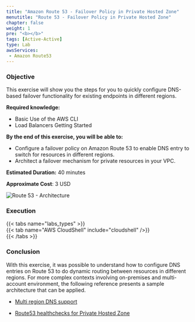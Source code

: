 ```yaml
---
title: "Amazon Route 53 - Failover Policy in Private Hosted Zone"
menutitle: "Route 53 - Failover Policy in Private Hosted Zone"
chapter: false
weight: 1
pre: "<b></b>"
tags: [Active-Active]
type: Lab
awsServices:
 - Amazon Route53
---
```


### Objective

This exercise will show you the steps for you to quickly configure DNS-based failover functionality for existing endpoints in different regions.

**Required knowledge:**

*   Basic Use of the AWS CLI
*   Load Balancers Getting Started

**By the end of this exercise, you will be able to:**

*   Configure a failover policy on Amazon Route 53 to enable DNS entry to switch for resources in different regions.
*   Architect a failover mechanism for private resources in your VPC.

**Estimated Duration:** 40 minutes

**Approximate Cost**: 3 USD

![Route 53 - Architecture](/images/route53-lab-architecture.png)

### Execution
{{< tabs name="labs_types" >}}  
{{< tab name="AWS CloudShell" include="cloudshell" />}}  
{{< /tabs >}}

### Conclusion

With this exercise, it was possible to understand how to configure DNS entries on Route 53 to do dynamic routing between resources in different regions.
For more complex contexts involving on-premises and multi-account environment, the following reference presents a sample architecture that can be applied.

- [Multi region DNS support](https://aws.amazon.com/blogs/architecture/using-route-53-private-hosted-zones-for-cross-account-multi-region-architectures/)

- [Route53 healthchecks for Private Hosted Zone](https://aws.amazon.com/blogs/networking-and-content-delivery/performing-route-53-health-checks-on-private-resources-in-a-vpc-with-aws-lambda-and-amazon-cloudwatch/)
